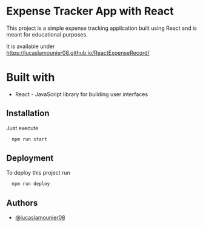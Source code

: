 # Expense Tracker App with React

This project is a simple expense tracking application built using React and is meant for educational purposes.

It is available under https://lucaslamounier08.github.io/ReactExpenseRecord/

# Built with

- React - JavaScript library for building user interfaces

## Installation

Just execute

```bash
  npm run start
```

## Deployment

To deploy this project run

```bash
  npm run deploy
```

## Authors

- [@lucaslamounier08](https://www.github.com/lucaslamounier08)
